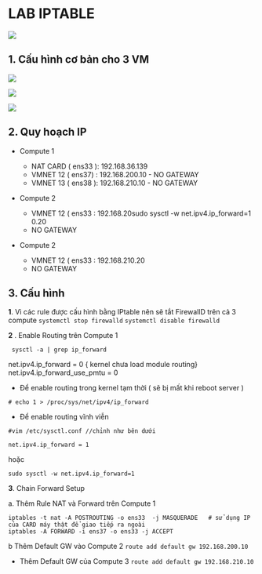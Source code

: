 # LAB IPTABLE

![](https://image.ibb.co/bVs9Oe/iptables.png)


## 1. Cấu hình cơ bản cho 3 VM
![](https://image.ibb.co/hVctGz/compute_1.png)

![](https://image.ibb.co/jQO8Gz/compute_2.png)

![](https://image.ibb.co/c8W9pK/compute_4.png)


## 2. Quy hoạch IP 

- Compute 1 
	- NAT CARD ( ens33 ): 192.168.36.139
	- VMNET 12 ( ens37)  : 192.168.200.10	- NO GATEWAY
	- VMNET 13 ( ens38 ): 192.168.210.10	- NO GATEWAY

- Compute 2
	- VMNET 12 ( ens33  : 192.168.20sudo sysctl -w net.ipv4.ip_forward=1
0.20
	- NO GATEWAY

- Compute 2
	- VMNET 12 ( ens33 : 192.168.210.20
	- NO GATEWAY


## 3. Cấu hình

**1**.  Vì các rule được cấu hình bằng IPtable nên sẽ tắt FirewallD trên cả 3 compute 
`systemctl stop firewalld`
`systemctl disable firewalld`

**2** . Enable Routing trên Compute 1

```
 sysctl -a | grep ip_forward
```

net.ipv4.ip_forward = 0 { kernel chưa load module routing}  
net.ipv4.ip_forward_use_pmtu = 0

+ Để enable routing trong kernel tạm thời ( sẽ bị mất khi reboot server )

```
# echo 1 > /proc/sys/net/ipv4/ip_forward

```
+ Để enable routing vĩnh viễn

```
#vim /etc/sysctl.conf //chỉnh như bên dưới 

net.ipv4.ip_forward = 1
```
hoặc

```
sudo sysctl -w net.ipv4.ip_forward=1
```


**3**. Chain Forward Setup

a. Thêm Rule NAT và Forward trên Compute 1
```
iptables -t nat -A POSTROUTING -o ens33  -j MASQUERADE	 # sử dụng IP của CARD máy thật để giao tiếp ra ngoài
iptables -A FORWARD -i ens37 -o ens33 -j ACCEPT

```



 
 b Thêm Default GW vào Compute 2
 `route add default gw 192.168.200.10` 
- Thêm Default GW của Compute 3
`route add default gw 192.168.210.10`
